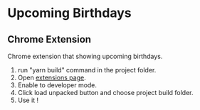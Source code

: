 # Upcoming Birthdays
## Chrome Extension

Chrome extension that showing upcoming birthdays.

1. run "yarn build" command in the project folder.
2. Open [extensions page](chrome://extensions/).
3. Enable to developer mode.
4. Click load unpacked button and choose project build folder.
5. Use it !
